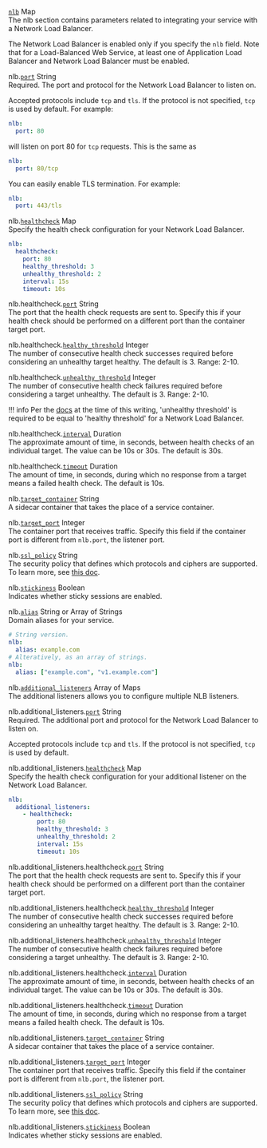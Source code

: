 <div class="separator"></div>

<a id="nlb" href="#nlb" class="field">`nlb`</a> <span class="type">Map</span>  
The nlb section contains parameters related to integrating your service with a Network Load Balancer.

The Network Load Balancer is enabled only if you specify the `nlb` field. Note that for a Load-Balanced Web Service,
at least one of Application Load Balancer and Network Load Balancer must be enabled.

<span class="parent-field">nlb.</span><a id="nlb-port" href="#nlb-port" class="field">`port`</a> <span class="type">String</span>  
Required. The port and protocol for the Network Load Balancer to listen on. 

Accepted protocols include `tcp` and `tls`. If the protocol is not specified, `tcp` is used by default. For example:
```yaml
nlb:
  port: 80
```
will listen on port 80 for `tcp` requests. This is the same as 
```yaml
nlb:
  port: 80/tcp
```

You can easily enable TLS termination. For example:
```yaml
nlb:
  port: 443/tls
```

<span class="parent-field">nlb.</span><a id="nlb-healthcheck" href="#nlb-healthcheck" class="field">`healthcheck`</a> <span class="type">Map</span>  
Specify the health check configuration for your Network Load Balancer.
```yaml
nlb:
  healthcheck:
    port: 80
    healthy_threshold: 3
    unhealthy_threshold: 2
    interval: 15s
    timeout: 10s
```

<span class="parent-field">nlb.healthcheck.</span><a id="nlb-healthcheck-port" href="#nlb-healthcheck-port" class="field">`port`</a> <span class="type">String</span>  
The port that the health check requests are sent to. Specify this if your health check should be performed on a different port than the container target port.

<span class="parent-field">nlb.healthcheck.</span><a id="nlb-healthcheck-healthy-threshold" href="#nlb-healthcheck-healthy-threshold" class="field">`healthy_threshold`</a> <span class="type">Integer</span>  
The number of consecutive health check successes required before considering an unhealthy target healthy. The default is 3. Range: 2-10.

<span class="parent-field">nlb.healthcheck.</span><a id="nlb-healthcheck-unhealthy-threshold" href="#nlb-healthcheck-unhealthy-threshold" class="field">`unhealthy_threshold`</a> <span class="type">Integer</span>  
The number of consecutive health check failures required before considering a target unhealthy. The default is 3. Range: 2-10.

!!! info
    Per the [docs](https://docs.aws.amazon.com/elasticloadbalancing/latest/network/target-group-health-checks.html) at the time of this writing, 'unhealthy threshold' is required to be equal to 'healthy threshold' for a Network Load Balancer.

<span class="parent-field">nlb.healthcheck.</span><a id="nlb-healthcheck-interval" href="#nlb-healthcheck-interval" class="field">`interval`</a> <span class="type">Duration</span>  
The approximate amount of time, in seconds, between health checks of an individual target. The value can be 10s or 30s. The default is 30s. 

<span class="parent-field">nlb.healthcheck.</span><a id="nlb-healthcheck-timeout" href="#nlb-healthcheck-timeout" class="field">`timeout`</a> <span class="type">Duration</span>  
The amount of time, in seconds, during which no response from a target means a failed health check. The default is 10s.

<span class="parent-field">nlb.</span><a id="nlb-target-container" href="#nlb-target-container" class="field">`target_container`</a> <span class="type">String</span>  
A sidecar container that takes the place of a service container.

<span class="parent-field">nlb.</span><a id="nlb-target-port" href="#nlb-target-port" class="field">`target_port`</a> <span class="type">Integer</span>  
The container port that receives traffic. Specify this field if the container port is different from `nlb.port`, the listener port.

<span class="parent-field">nlb.</span><a id="nlb-ssl-policy" href="#nlb-ssl-policy" class="field">`ssl_policy`</a> <span class="type">String</span>  
The security policy that defines which protocols and ciphers are supported. To learn more, see [this doc](https://docs.aws.amazon.com/elasticloadbalancing/latest/network/create-tls-listener.html#describe-ssl-policies).

<span class="parent-field">nlb.</span><a id="nlb-stickiness" href="#nlb-stickiness" class="field">`stickiness`</a> <span class="type">Boolean</span>  
Indicates whether sticky sessions are enabled.

<span class="parent-field">nlb.</span><a id="nlb-alias" href="#nlb-alias" class="field">`alias`</a> <span class="type">String or Array of Strings</span>  
Domain aliases for your service.
```yaml
# String version.
nlb:
  alias: example.com
# Alteratively, as an array of strings.
nlb:
  alias: ["example.com", "v1.example.com"]
```

<span class="parent-field">nlb.</span><a id="nlb-additional-listeners" href="#nlb-additional-listeners" class="field">`additional_listeners`</a> <span class="type">Array of Maps</span>  
The additional listeners allows you to configure multiple NLB listeners.

<span class="parent-field">nlb.additional_listeners.</span><a id="nlb-additional-listeners-port" href="#nlb-additional-listeners-port" class="field">`port`</a> <span class="type">String</span>  
Required. The additional port and protocol for the Network Load Balancer to listen on.

Accepted protocols include `tcp` and `tls`. If the protocol is not specified, `tcp` is used by default.

<span class="parent-field">nlb.additional_listeners.</span><a id="nlb-additional-listeners-healthcheck" href="#nlb-additional-listeners-healthcheck" class="field">`healthcheck`</a> <span class="type">Map</span>  
Specify the health check configuration for your additional listener on the Network Load Balancer.
```yaml
nlb:
  additional_listeners:
    - healthcheck:
        port: 80
        healthy_threshold: 3
        unhealthy_threshold: 2
        interval: 15s
        timeout: 10s
```

<span class="parent-field">nlb.additional_listeners.healthcheck.</span><a id="nlb-additional-listeners-healthcheck-port" href="#nlb-additional-listeners-healthcheck-port" class="field">`port`</a> <span class="type">String</span>  
The port that the health check requests are sent to. Specify this if your health check should be performed on a different port than the container target port.

<span class="parent-field">nlb.additional_listeners.healthcheck.</span><a id="nlb-additional-listeners-healthcheck-healthy-threshold" href="#nlb-additional-listeners-healthcheck-healthy-threshold" class="field">`healthy_threshold`</a> <span class="type">Integer</span>  
The number of consecutive health check successes required before considering an unhealthy target healthy. The default is 3. Range: 2-10.

<span class="parent-field">nlb.additional_listeners.healthcheck.</span><a id="nlb-additional-listeners-healthcheck-unhealthy-threshold" href="#nlb-additional-listeners-healthcheck-unhealthy-threshold" class="field">`unhealthy_threshold`</a> <span class="type">Integer</span>  
The number of consecutive health check failures required before considering a target unhealthy. The default is 3. Range: 2-10.

<span class="parent-field">nlb.additional_listeners.healthcheck.</span><a id="nlb-additional-listeners-healthcheck-interval" href="#nlb-additional-listeners-healthcheck-interval" class="field">`interval`</a> <span class="type">Duration</span>  
The approximate amount of time, in seconds, between health checks of an individual target. The value can be 10s or 30s. The default is 30s.

<span class="parent-field">nlb.additional_listeners.healthcheck.</span><a id="nlb-additional-listeners-healthcheck-timeout" href="#nlb-additional-listeners-healthcheck-timeout" class="field">`timeout`</a> <span class="type">Duration</span>  
The amount of time, in seconds, during which no response from a target means a failed health check. The default is 10s.

<span class="parent-field">nlb.additional_listeners.</span><a id="nlb-additional-listeners-target-container" href="#nlb-additional-listeners-target-container" class="field">`target_container`</a> <span class="type">String</span>  
A sidecar container that takes the place of a service container.

<span class="parent-field">nlb.additional_listeners.</span><a id="nlb-additional-listeners-target-port" href="#nlb-additional-listeners-target-port" class="field">`target_port`</a> <span class="type">Integer</span>  
The container port that receives traffic. Specify this field if the container port is different from `nlb.port`, the listener port.

<span class="parent-field">nlb.additional_listeners.</span><a id="nlb-additional-listeners-ssl-policy" href="#nlb-additional-listeners-ssl-policy" class="field">`ssl_policy`</a> <span class="type">String</span>  
The security policy that defines which protocols and ciphers are supported. To learn more, see [this doc](https://docs.aws.amazon.com/elasticloadbalancing/latest/network/create-tls-listener.html#describe-ssl-policies).

<span class="parent-field">nlb.additional_listeners.</span><a id="nlb-additional-listeners-stickiness" href="#nlb-additional-listeners-stickiness" class="field">`stickiness`</a> <span class="type">Boolean</span>  
Indicates whether sticky sessions are enabled.